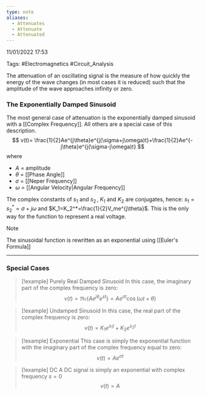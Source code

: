 ```yaml
---
type: note
aliases:
  - Attenuates
  - Attenuate
  - Attenuated
---
```

11/01/2022 17:53

Tags: #Electromagnetics #Circuit_Analysis 

The attenuation of an oscillating signal is the measure of how quickly the energy of the wave changes (in most cases it is reduced) such that the amplitude of the wave approaches infinity or zero. 


### The Exponentially Damped Sinusoid

The most general case of attenuation is the exponentially damped sinusoid with a [[Complex Frequency]]. All others are a special case of this description.
$$
v(t)= \frac{1}{2}Ae^{j\theta}e^{j(\sigma+j\omega)t}+\frac{1}{2}Ae^{-j\theta}e^{j(\sigma-j\omega)t}
$$
where
- $A$ = amplitude
- $\theta$ = [[Phase Angle]]
- $\sigma$ = [[Neper Frequency]]
- $\omega$ = [[Angular Velocity|Angular Frequency]]

The complex constants of $s_1$ and $s_2\,$, $K_1$ and $K_2$ are conjugates, hence: $s_1=s_2^*=\sigma+j\omega$ and $K_1=K_2^*=\frac{1}{2}V_me^{j\theta}$. This is the only way for the function to represent a real voltage.

>[!note]
>The sinusoidal function is rewritten as an exponential using [[Euler's Formula]]

---

### Special Cases

>[!example] Purely Real Damped Sinusoid
>In this case, the imaginary part of the complex frequency is zero:
>$$
v(t)=\mathfrak{Re}\{Ae^{j\theta}e^{st}\}=Ae^{\sigma t}\cos(\omega t+\theta)
$$

>[!example] Undamped Sinusoid
>In this case, the real part of the complex frequency is zero:
>$$
v(t)=K_1e^{s_1t}+K_2e^{s_2t}
$$

>[!example] Exponential
>This case is simply the exponential function with the imaginary part of the complex frequency equal to zero:
>$$
v(t)=Ae^{\sigma t}
$$

>[!example] DC
>A DC signal is simply an exponential with complex frequency $s=0$
>$$
v(t)=A
$$

